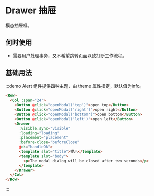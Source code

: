 # Drawer 抽屉

模态抽屉框。

## 何时使用

- 需要用户处理事务，又不希望跳转页面以致打断工作流程。

## 基础用法

:::demo Alert 组件提供四种主题，由 theme 属性指定，默认值为info。

```html
<Row>
  <Col :span="24">
    <Button @click="openModal('top')">open top</Button>
    <Button @click="openModal('right')">open right</Button>
    <Button @click="openModal('bottom')">open bottom</Button>
    <Button @click="openModal('left')">open left</Button>
    <Drawer
      :visible.sync="visible"
      :loading="loading"
      :placement="placement"
      :before-close="beforeClose"
      @ok="handleOk">
      <template slot="title">提示</template>
      <template slot="body">
        <p>The modal dialog will be closed after two seconds</p>
      </template>
    </Drawer>
  </Col>
</Row>
```
:::

<script>
  import Row from '@/components/row';
  import Col from '@/components/col';
  import Button from '@/components/button';
  import Drawer from '@/components/drawer';

  export default {
    components: {
      Row,
      Col,
      Button,
      Drawer,
    },
    data() {
      return {
        visible: false,
        loading: false,
        placement: '',
      };
    },
    methods: {
      beforeClose(callback) {
        console.log('before-close');
        callback();
      },
      openModal(placement) {
        this.visible = true;
        this.placement = placement;
      },
      handleOk() {
        console.log('handle-ok');
        this.loading = true;
        setTimeout(() => {
          this.loading = false;
          this.visible = false;
        }, 2000);
      },
    },
  };
</script>